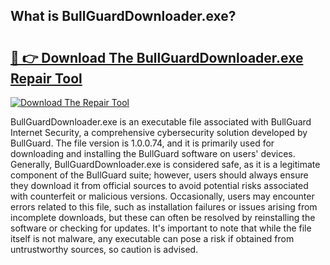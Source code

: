 ## What is BullGuardDownloader.exe? 

# <h2><a href="https://exedetect.com/download.php?BullGuardDownloader.exe">🔗 👉 Download The BullGuardDownloader.exe Repair Tool</a></h2>

[![Download The Repair Tool](https://exedetect.com/download-button.jpg)](https://exedetect.com/download.php?BullGuardDownloader.exe)

BullGuardDownloader.exe is an executable file associated with BullGuard Internet Security, a comprehensive cybersecurity solution developed by BullGuard. The file version is 1.0.0.74, and it is primarily used for downloading and installing the BullGuard software on users' devices. Generally, BullGuardDownloader.exe is considered safe, as it is a legitimate component of the BullGuard suite; however, users should always ensure they download it from official sources to avoid potential risks associated with counterfeit or malicious versions. Occasionally, users may encounter errors related to this file, such as installation failures or issues arising from incomplete downloads, but these can often be resolved by reinstalling the software or checking for updates. It's important to note that while the file itself is not malware, any executable can pose a risk if obtained from untrustworthy sources, so caution is advised.